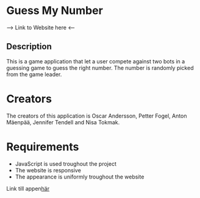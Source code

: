 # Guess My Number

--> Link to Website here <--

## Description 

This is a game application that let a user compete against two bots in a guessing game to guess the right number. The number is randomly picked from the game leader. 

# Creators

The creators of this application is Oscar Andersson, Petter Fogel, Anton Mäenpää, Jennifer Tendell and Nisa Tokmak. 

# Requirements 

* JavaScript is used troughout the project
* The website is responsive
* The appearance is uniformly troughout the website

Link till appen[här](https://antonmaenpaa.github.io/quiz-app/login.html)

